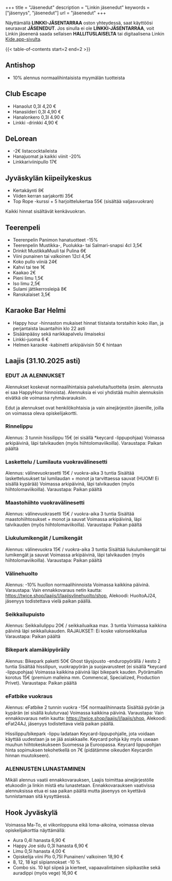 +++
title = "Jäsenedut"
description = "Linkin jäsenedut"
keywords = ["jäsenyys", "jäsenedut"]
url = "jäsenedut"
+++

Näyttämällä **LINKKI-JÄSENTARRAA** oston yhteydessä, saat käyttöösi seuraavat **JÄSENEDUT**. Jos sinulla ei ole **LINKKI-JÄSENTARRAA**, voit Linkin jäsenenä saada sellaisen **HALLITUSLAISELTA** tai digitaalisena Linkin [Kide.app-sivulta](https://kide.app/community/229fef27-0164-4835-a9da-f30d3aa08ff0/memberships).

{{< table-of-contents start=2 end=2 >}}

## Antishop
* 10% alennus normaalihintaisista myymälän tuotteista

## Club Escape
* Hanaolut 0,3l 4,20 €
* Hanasiideri 0,3l 4,90 €
* Hanalonkero 0,3l 4.90 €
* Linkki -drinkki 4,90 €

## DeLorean
* -2€ listacocktaileista
* Hanajuomat ja kaikki viinit -20%
* Linkkariviinipullo 17€

## Jyväskylän kiipeilykeskus
* Kertakäynti 8€
* Viiden kerran sarjakortti 35€
* Top Rope -kurssi + 5 harjoittelukertaa 55€ (sisältää valjasvuokran)

Kaikki hinnat sisältävät kenkävuokran.

## Teerenpeli

* Teerenpelin Panimon hanatuotteet -15%
* Teerenpelin Mustikka-, Puolukka- tai Salmari-snapsi 4cl 3,5€
* Drinkit MustikkaMuuli tai Pulina 6€
* Viini punainen tai valkoinen 12cl 4,5€
* Koko pullo viiniä 24€
* Kahvi tai tee 1€
* Kaakao 2€
* Pieni limu 1,5€
* Iso limu 2,5€
* Sulami jättikerrosleipä 8€
* Ranskalaiset 3,5€

## Karaoke Bar Helmi

* Happy hour -hinnaston mukaiset hinnat tiistaista torstaihin koko illan, ja
perjantaista lauantaihin klo 22 asti
* Sisäänpääsy sekä narikkapalvelu ilmaiseksi
* Linkki-juoma 6 €
* Helmen karaoke -kabinetti arkipäivisin 50 € hintaan

## Laajis (31.10.2025 asti)

### EDUT JA ALENNUKSET
Alennukset koskevat normaalihintaisia palveluita/tuotteita (esim. alennusta ei saa HappyHour hinnoista). Alennuksia ei voi yhdistää muihin alennuksiin eivätkä ole voimassa ryhmävarauksiin.

Edut ja alennukset ovat henkilökohtaisia ja vain ainejärjestön jäsenille, joilla on voimassa oleva
opiskelijakortti.

### Rinnelippu
Alennus: 3 tunnin hissilippu 15€
(ei sisällä *keycard -lippupohjaa)
Voimassa arkipäivinä, läpi talvikauden (myös hiihtolomaviikoilla).
Varaustapa: Paikan päältä

### Laskettelu / Lumilauta vuokravälinesetti
Alennus: välinevuokrasetti 15€ / vuokra-aika 3 tuntia
Sisältää laskettelusukset tai lumilaudan + monot ja tarvittaessa sauvat (HUOM! Ei sisällä kypärää)
Voimassa arkipäivinä, läpi talvikauden (myös hiihtolomaviikoilla).
Varaustapa: Paikan päältä

### Maastohiihto vuokravälinesetti
Alennus: välinevuokrasetti 15€ / vuokra-aika 3 tuntia
Sisältää maastohiihtosukset + monot ja sauvat
Voimassa arkipäivinä, läpi talvikauden (myös hiihtolomaviikoilla).
Varaustapa: Paikan päältä

### Liukulumikengät / Lumikengät
Alennus: välinevuokra 15€ / vuokra-aika 3 tuntia
Sisältää liukulumikengät tai lumikengät ja sauvat
Voimassa arkipäivinä, läpi talvikauden (myös hiihtolomaviikoilla).
Varaustapa: Paikan päältä

### Välinehuolto
Alennus: -10% huollon normaalihinnoista
Voimassa kaikkina päivinä.
Varaustapa: Vain ennakkovaraus netin kautta: https://twice.shop/laajis/l/laajisvlinehuolto/shop, Alekoodi: HuoltoAJ24, jäsenyys todistettava vielä paikan päällä.

### Seikkailupuisto
Alennus: Seikkailulippu 20€ / seikkailuaikaa max. 3 tuntia
Voimassa kaikkina päivinä läpi seikkailukauden.
RAJAUKSET: Ei koske valonseikkailua
Varaustapa: Paikan päältä

### Bikepark alamäkipyöräily
Alennus: Bikepark paketti 50€ Ghost täysjousto -enduropyörällä / kesto 2 tuntia
Sisältää hissilipun, vuokrapyörän ja suojavarusteet (ei sisällä *keycard -lippupohjaa)
Voimassa kaikkina päivinä läpi bikepark kauden.
Pyörämallin korotus 15€ (premium malleina mm. Commencal, Specialized, Production Privet).
Varaustapa: Paikan päältä

### eFatbike vuokraus
Alennus: eFatbike 2 tunnin vuokra -15€ normaalihinnasta
Sisältää pyörän ja kypärän (ei sisällä kuluturvaa)
Voimassa kaikkina päivinä.
Varaustapa: Vain ennakkovaraus netin kautta: https://twice.shop/laajis/l/laajis/shop, Alekoodi: eFat24AJ, jäsenyys todistettava vielä paikan päällä.

Hissilippu/bikepark -lippu ladataan Keycard-lippupohjalle, jota voidaan käyttää uudestaan ja se jää asiakkaalle. Keycard pohja käy myös useaan muuhun hiihtokeskukseen Suomessa ja Euroopassa. Keycard lippupohjan hinta sopimuksen tekohetkellä on 7€ (pidätämme oikeuden Keycardin hinnan muutokseen).

### ALENNUSTEN LUNASTAMINEN
Mikäli alennus vaatii ennakkovarauksen, Laajis toimittaa ainejärjestölle etukoodin ja linkin mistä etu lunastetaan. Ennakkovarauksen vaativissa alennuksissa etua ei saa paikan päältä mutta jäsenyys on kyettävä tunnistamaan sitä kysyttäessä.

## Hook Jyväskylä
Voimassa Ma-To, ei viikonloppuna eikä loma-aikoina, voimassa olevaa opiskelijakorttia näyttämällä:
* Aura 0,4l hanasta 6,90 €
* Happy Joe sidu 0,3l hanasta 6,90 €
* Limu 0,5l hanasta 4,00 €
* Opiskelija viini Plo 0,75l Punainen/ valkoinen 18,90 €
* 8, 12, 18 kpl siipiannokset -10 %
* Combo sis. 10 kpl siipeä ja kierteet, vapaavalintainen siipikastike sekä auradippi (myös vege) 16,90 €
